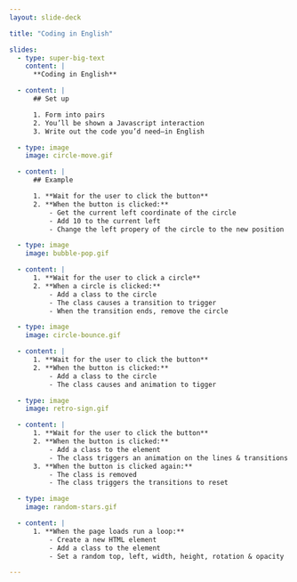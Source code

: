 ```yaml
---
layout: slide-deck

title: "Coding in English"

slides:
  - type: super-big-text
    content: |
      **Coding in English**

  - content: |
      ## Set up

      1. Form into pairs
      2. You’ll be shown a Javascript interaction
      3. Write out the code you’d need—in English

  - type: image
    image: circle-move.gif

  - content: |
      ## Example

      1. **Wait for the user to click the button**
      2. **When the button is clicked:**
          - Get the current left coordinate of the circle
          - Add 10 to the current left
          - Change the left propery of the circle to the new position

  - type: image
    image: bubble-pop.gif

  - content: |
      1. **Wait for the user to click a circle**
      2. **When a circle is clicked:**
          - Add a class to the circle
          - The class causes a transition to trigger
          - When the transition ends, remove the circle

  - type: image
    image: circle-bounce.gif

  - content: |
      1. **Wait for the user to click the button**
      2. **When the button is clicked:**
          - Add a class to the circle
          - The class causes and animation to tigger

  - type: image
    image: retro-sign.gif

  - content: |
      1. **Wait for the user to click the button**
      2. **When the button is clicked:**
          - Add a class to the element
          - The class triggers an animation on the lines & transitions on the letters
      3. **When the button is clicked again:**
          - The class is removed
          - The class triggers the transitions to reset

  - type: image
    image: random-stars.gif

  - content: |
      1. **When the page loads run a loop:**
          - Create a new HTML element
          - Add a class to the element
          - Set a random top, left, width, height, rotation & opacity

---
```

